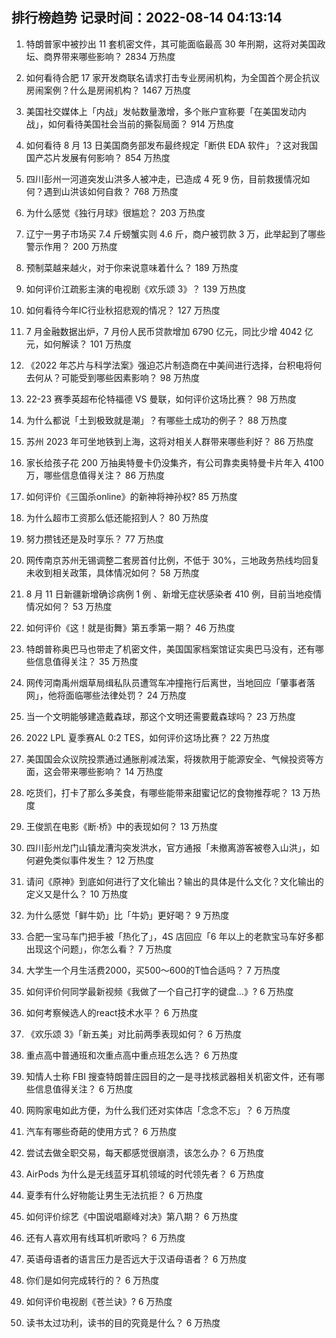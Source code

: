 
## 排行榜趋势 记录时间：2022-08-14 04:13:14
  
  1. 特朗普家中被抄出 11 套机密文件，其可能面临最高 30 年刑期，这将对美国政坛、商界带来哪些影响？ 2834 万热度
    
  2. 如何看待合肥 17 家开发商联名请求打击专业房闹机构，为全国首个房企抗议房闹案例？什么是房闹机构？ 1467 万热度
    
  3. 美国社交媒体上「内战」发帖数量激增，多个账户宣称要「在美国发动内战」，如何看待美国社会当前的撕裂局面？ 914 万热度
    
  4. 如何看待 8 月 13 日美国商务部发布最终规定「断供 EDA 软件」？这对我国国产芯片发展有何影响？ 854 万热度
    
  5. 四川彭州一河道突发山洪多人被冲走，已造成 4 死 9 伤，目前救援情况如何？遇到山洪该如何自救？ 768 万热度
    
  6. 为什么感觉《独行月球》很尴尬？ 203 万热度
    
  7. 辽宁一男子市场买 7.4 斤螃蟹实则 4.6 斤，商户被罚款 3 万，此举起到了哪些警示作用？ 200 万热度
    
  8. 预制菜越来越火，对于你来说意味着什么？ 189 万热度
    
  9. 如何评价江疏影主演的电视剧《欢乐颂 3》？ 139 万热度
    
  10. 如何看待今年IC行业秋招悲观的情况？ 127 万热度
    
  11. 7 月金融数据出炉，7 月份人民币贷款增加 6790 亿元，同比少增 4042 亿元，如何解读？ 101 万热度
    
  12. 《2022 年芯片与科学法案》强迫芯片制造商在中美间进行选择，台积电将何去何从？可能受到哪些因素影响？ 98 万热度
    
  13. 22-23 赛季英超布伦特福德 VS 曼联，如何评价这场比赛？ 98 万热度
    
  14. 为什么都说「土到极致就是潮」？有哪些土成功的例子？ 88 万热度
    
  15. 苏州 2023 年可坐地铁到上海，这将对相关人群带来哪些利好？ 86 万热度
    
  16. 家长给孩子花 200 万抽奥特曼卡仍没集齐，有公司靠卖奥特曼卡片年入 4100 万，哪些信息值得关注？ 86 万热度
    
  17. 如何评价《三国杀online》的新神将神孙权? 85 万热度
    
  18. 为什么超市工资那么低还能招到人？ 80 万热度
    
  19. 努力攒钱还是及时享乐？ 77 万热度
    
  20. 网传南京苏州无锡调整二套房首付比例，不低于 30%，三地政务热线均回复未收到相关政策，具体情况如何？ 58 万热度
    
  21. 8 月 11 日新疆新增确诊病例 1 例 、新增无症状感染者 410 例，目前当地疫情情况如何？ 53 万热度
    
  22. 如何评价《这！就是街舞》第五季第一期？ 46 万热度
    
  23. 特朗普称奥巴马也带走了机密文件，美国国家档案馆证实奥巴马没有，还有哪些信息值得关注？ 35 万热度
    
  24. 网传河南禹州烟草局缉私队员遭驾车冲撞拖行后离世，当地回应「肇事者落网」，他将面临哪些法律处罚？ 24 万热度
    
  25. 当一个文明能够建造戴森球，那这个文明还需要戴森球吗？ 23 万热度
    
  26. 2022 LPL 夏季赛AL 0:2 TES，如何评价这场比赛？ 22 万热度
    
  27. 美国国会众议院投票通过通胀削减法案，将拨款用于能源安全、气候投资等方面，这会带来哪些影响？ 14 万热度
    
  28. 吃货们，打卡了那么多美食，有哪些能带来甜蜜记忆的食物推荐呢？ 13 万热度
    
  29. 王俊凯在电影《断·桥》中的表现如何？ 13 万热度
    
  30. 四川彭州龙门山镇龙漕沟突发洪水，官方通报「未撤离游客被卷入山洪」，如何避免类似事件发生？ 12 万热度
    
  31. 请问《原神》到底如何进行了文化输出？输出的具体是什么文化？文化输出的定义又是什么？ 10 万热度
    
  32. 为什么感觉「鲜牛奶」比「牛奶」更好喝？ 9 万热度
    
  33. 合肥一宝马车门把手被「热化了」，4S 店回应「6 年以上的老款宝马车好多都出现这个问题」，你怎么看？ 7 万热度
    
  34. 大学生一个月生活费2000，买500～600的T恤合适吗？ 7 万热度
    
  35. 如何评价何同学最新视频《我做了一个自己打字的键盘…》? 6 万热度
    
  36. 如何考察候选人的react技术水平？ 6 万热度
    
  37. 《欢乐颂 3》「新五美」对比前两季表现如何？ 6 万热度
    
  38. 重点高中普通班和次重点高中重点班怎么选？ 6 万热度
    
  39. 知情人士称 FBI 搜查特朗普庄园目的之一是寻找核武器相关机密文件，还有哪些信息值得关注？ 6 万热度
    
  40. 网购家电如此方便，为什么我们还对实体店「念念不忘」？ 6 万热度
    
  41. 汽车有哪些奇葩的使用方式？ 6 万热度
    
  42. 尝试去做全职交易，每天都感觉很崩溃，该怎么办？ 6 万热度
    
  43. AirPods 为什么是无线蓝牙耳机领域的时代领先者？ 6 万热度
    
  44. 夏季有什么好物能让男生无法抗拒？ 6 万热度
    
  45. 如何评价综艺《中国说唱巅峰对决》第八期？ 6 万热度
    
  46. 还有人喜欢用有线耳机听歌吗？ 6 万热度
    
  47. 英语母语者的语言压力是否远大于汉语母语者？ 6 万热度
    
  48. 你们是如何完成转行的？ 6 万热度
    
  49. 如何评价电视剧《苍兰诀》? 6 万热度
    
  50. 读书太过功利，读书的目的究竟是什么？ 6 万热度
    